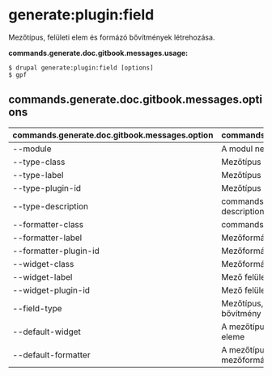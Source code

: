 # generate:plugin:field
Mezőtípus, felületi elem és formázó bővítmények létrehozása.

**commands.generate.doc.gitbook.messages.usage:**
```
$ drupal generate:plugin:field [options]
$ gpf  
```

## commands.generate.doc.gitbook.messages.options
commands.generate.doc.gitbook.messages.option | commands.generate.doc.gitbook.messages.details
-------|-------------
--module | A modul neve.
--type-class | Mezőtípus bővítmény osztályneve
--type-label | Mezőtípus bővítmény felirata
--type-plugin-id | Mezőtípus bővítmény azonosítója
--type-description | commands.generate.plugin.field.options.type-type-description
--formatter-class | commands.generate.plugin.field.options.class
--formatter-label | Mezőformázó bővítmény felirata
--formatter-plugin-id | Mezőformázó bővítmény azonosítója
--widget-class | Mezőformázó bővítmény osztályneve
--widget-label | Mező felületi elem bővítmény felirata
--widget-plugin-id | Mező felületi elem bővítmény azonosítója
--field-type | Mezőtípus, amivel a formázó és a felületi elem bővítmény használható
--default-widget | A mezőtípus bővítmény alapértelmezett mező felületi eleme
--default-formatter | A mezőtípus bővítmény alapértelmezett mezőformázójatype plugin
